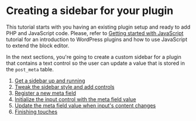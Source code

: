 # Creating a sidebar for your plugin

This tutorial starts with you having an existing plugin setup and ready to add PHP and JavaScript code. Please, refer to [Getting started with JavaScript](https://wordpress.org/gutenberg/handbook/designers-developers/developers/tutorials/javascript/) tutorial for an introduction to WordPress plugins and how to use JavaScript to extend the block editor.

 In the next sections, you're going to create a custom sidebar for a plugin that contains a text control so the user can update a value that is stored in the `post_meta` table.

1. [Get a sidebar up and running](./plugin-sidebar-1-up-and-running.md)
2. [Tweak the sidebar style and add controls](./plugin-sidebar-2-styles-and-controls.md)
3. [Register a new meta field](./plugin-sidebar-3-register-meta.md)
4. [Initialize the input control with the meta field value](./plugin-sidebar-4-initialize-input.md)
5. [Update the meta field value when input's content changes](./plugin-sidebar-5-update-meta.md)
6. [Finishing touches](./plugin-sidebar-6-finishing-touches.md)
